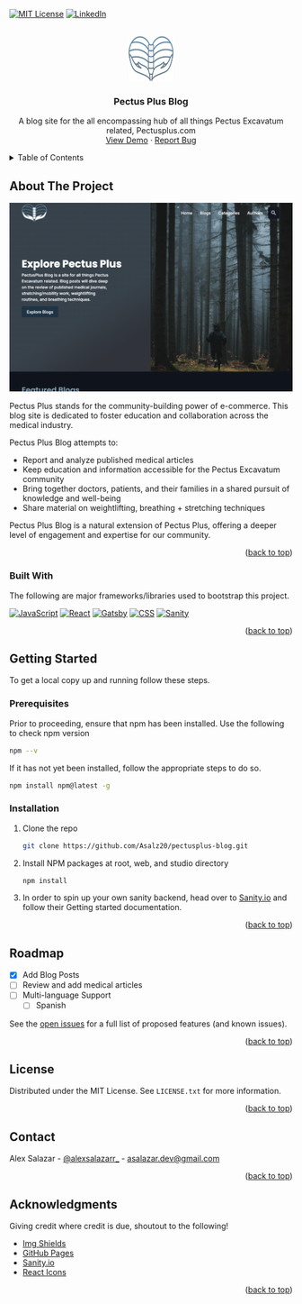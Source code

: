 <a name="readme-top"></a>

<!-- PROJECT SHIELDS -->
<!--
*** I'm using markdown "reference style" links for readability.
*** Reference links are enclosed in brackets [ ] instead of parentheses ( ).
*** See the bottom of this document for the declaration of the reference variables
*** for contributors-url, forks-url, etc. This is an optional, concise syntax you may use.
*** https://www.markdownguide.org/basic-syntax/#reference-style-links
-->

[![MIT License][license-shield]][license-url]
[![LinkedIn][linkedin-shield]][linkedin-url]

<!-- PROJECT LOGO -->
<br />
<div align="center">
  <a href="https://github.com/Asalz20/pectusplus-blog">
    <img src="./web/src/images/alex-logo.png" alt="Logo" width="80" height="80">
  </a>

  <h3 align="center">Pectus Plus Blog</h3>

  <p align="center">
    A blog site for the all encompassing hub of all things Pectus Excavatum related, Pectusplus.com
    <br />
    <a href="https://pectusplus-blog.vercel.app/">View Demo</a>
    ·
    <a href="https://github.com/Asalz20/pectusplus-blog/issues">Report Bug</a>
  </p>
</div>

<!-- TABLE OF CONTENTS -->
<details>
  <summary>Table of Contents</summary>
  <ol>
    <li>
      <a href="#about-the-project">About The Project</a>
      <ul>
        <li><a href="#built-with">Built With</a></li>
      </ul>
    </li>
    <li>
      <a href="#getting-started">Getting Started</a>
      <ul>
        <li><a href="#prerequisites">Prerequisites</a></li>
        <li><a href="#installation">Installation</a></li>
      </ul>
    </li>
    <li><a href="#roadmap">Roadmap</a></li>
    <li><a href="#license">License</a></li>
    <li><a href="#contact">Contact</a></li>
    <li><a href="#acknowledgments">Acknowledgments</a></li>
  </ol>
</details>

<!-- ABOUT THE PROJECT -->

## About The Project

[![Product Name Screen Shot][product-screenshot]](https://pectusplus-blog.vercel.app/)

Pectus Plus stands for the community-building power of e-commerce. This blog site is dedicated to foster education and collaboration across the medical industry.

Pectus Plus Blog attempts to:

- Report and analyze published medical articles
- Keep education and information accessible for the Pectus Excavatum community
- Bring together doctors, patients, and their families in a shared pursuit of knowledge and well-being
- Share material on weightlifting, breathing + stretching techniques

Pectus Plus Blog is a natural extension of Pectus Plus, offering a deeper level of engagement and expertise for our community.

<p align="right">(<a href="#readme-top">back to top</a>)</p>

### Built With

The following are major frameworks/libraries used to bootstrap this project.

[![JavaScript][javascript-shield]][javascript-url] [![React][react.js]][react-url] [![Gatsby][gatsby.js]][gatsby-url] [![CSS][css-shield]][css-url] [![Sanity][sanity-shield]][sanity-url]

<p align="right">(<a href="#readme-top">back to top</a>)</p>

<!-- GETTING STARTED -->

## Getting Started

To get a local copy up and running follow these steps.

### Prerequisites

Prior to proceeding, ensure that npm has been installed. Use the following to check npm version

```sh
npm --v
```

If it has not yet been installed, follow the appropriate steps to do so.

```sh
npm install npm@latest -g
```

### Installation

1. Clone the repo
   ```sh
   git clone https://github.com/Asalz20/pectusplus-blog.git
   ```
2. Install NPM packages at root, web, and studio directory
   ```sh
   npm install
   ```
3. In order to spin up your own sanity backend, head over to [Sanity.io](sanity-url) and follow their Getting started documentation.

<p align="right">(<a href="#readme-top">back to top</a>)</p>

<!-- USAGE EXAMPLES -->

<!-- ## Usage

Use this space to show useful examples of how a project can be used. Additional screenshots, code examples and demos work well in this space. You may also link to more resources.

_For more examples, please refer to the [Documentation](https://example.com)_

<p align="right">(<a href="#readme-top">back to top</a>)</p> -->

<!-- ROADMAP -->

## Roadmap

- [x] Add Blog Posts
- [ ] Review and add medical articles
- [ ] Multi-language Support
  - [ ] Spanish

See the [open issues](https://github.com/Asalz20/pectusplus-blog/issues) for a full list of proposed features (and known issues).

<p align="right">(<a href="#readme-top">back to top</a>)</p>

<!-- LICENSE -->

## License

Distributed under the MIT License. See `LICENSE.txt` for more information.

<p align="right">(<a href="#readme-top">back to top</a>)</p>

<!-- CONTACT -->

## Contact

Alex Salazar - [@alexsalazarr\_](https://twitter.com/alexsalazarr_) - asalazar.dev@gmail.com

<p align="right">(<a href="#readme-top">back to top</a>)</p>

<!-- ACKNOWLEDGMENTS -->

## Acknowledgments

Giving credit where credit is due, shoutout to the following!

- [Img Shields](https://shields.io)
- [GitHub Pages](https://pages.github.com)
- [Sanity.io](https://sanity.io)
- [React Icons](https://react-icons.github.io/react-icons/search)

<p align="right">(<a href="#readme-top">back to top</a>)</p>

<!-- MARKDOWN LINKS & IMAGES -->
<!-- https://www.markdownguide.org/basic-syntax/#reference-style-links -->

[issues-shield]: https://img.shields.io/github/issues/Asalz20/pectusplus-blog.svg?style=for-the-badge
[issues-url]: https://github.com/Asalz20/pectusplus-blog/issues
[license-shield]: https://img.shields.io/github/license/Asalz20/pectusplus-blog.svg?style=for-the-badge
[license-url]: https://github.com/Asalz20/pectusplus-blog/blob/main/LICENSE.txt
[linkedin-shield]: https://img.shields.io/badge/LinkedIn-0072b1?style=for-the-badge&logo=linkedin&logoColor=fffff
[linkedin-url]: https://www.linkedin.com/in/alex-salazar-dev/
[product-screenshot]: ./web/src/images/pectus-plus-blog.png/
[react.js]: https://img.shields.io/badge/React-20232A?style=for-the-badge&logo=react&logoColor=61DAFB
[react-url]: https://reactjs.org/
[gatsby.js]: https://img.shields.io/badge/Gatsby-BC77C6?style=for-the-badge&logo=gatsby&logoColor=663399
[gatsby-url]: https://www.gatsbyjs.com/docs/
[sanity-shield]: https://img.shields.io/badge/-Sanity-FC4C02?style=for-the-badge&logo=stripe&logoColor=white
[sanity-url]: https://sanity.io/
[javascript-shield]: https://img.shields.io/badge/-JavaScript-323231?style=for-the-badge&logo=javascript&logoColor=f7df1e
[javascript-url]: https://developer.mozilla.org/en-US/docs/Web/JavaScript
[css-shield]: https://img.shields.io/badge/-CSS-AFB3B5?style=for-the-badge&logo=css3&logoColor=1572B6
[css-url]: https://developer.mozilla.org/en-US/docs/Web/CSS
